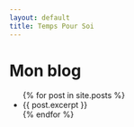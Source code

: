 ```yaml
---
layout: default
title: Temps Pour Soi
---
```

# Mon blog

<ul class="posts">
  {% for post in site.posts %}
    <li class="post">
      <div class="wrapper">
        {{ post.excerpt }}
      </div>
    </li>
  {% endfor %}
</ul>
